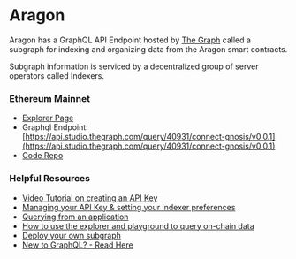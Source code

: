 # Aragon

Aragon has a GraphQL API Endpoint hosted by [The Graph](https://thegraph.com/docs/about/introduction#what-the-graph-is) called a subgraph for indexing and organizing data from the Aragon smart contracts.

Subgraph information is serviced by a decentralized group of server operators called Indexers.

### Ethereum Mainnet <a href="#ethereum-mainnet" id="ethereum-mainnet"></a>

* [Explorer Page](https://thegraph.com/hosted-service/subgraph/1hive/aragon-goerli)
* Graphql Endpoint: [https://api.studio.thegraph.com/query/40931/connect-gnosis/v0.0.1](https://api.studio.thegraph.com/query/40931/connect-gnosis/v0.0.1)
* [Code Repo](https://github.com/1Hive/connect/tree/master/packages/connect-thegraph/subgraph)

### Helpful Resources <a href="#helpful-resources" id="helpful-resources"></a>

* [Video Tutorial on creating an API Key](https://www.youtube.com/watch?v=UrfIpm-Vlgs)
* [Managing your API Key & setting your indexer preferences](https://thegraph.com/docs/en/studio/managing-api-keys/)
* [Querying from an application](https://thegraph.com/docs/en/developer/querying-from-your-app/)
* [How to use the explorer and playground to query on-chain data](https://medium.com/@chidubem\_/how-to-query-on-chain-data-with-the-graph-f8507488215)
* [Deploy your own subgraph](https://thegraph.com/docs/en/developing/creating-a-subgraph/)
* [New to GraphQL? - Read Here](https://graphql.org/learn/)
